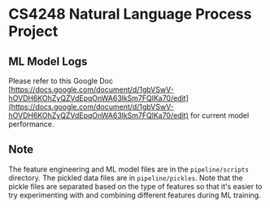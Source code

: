 # CS4248 Natural Language Process Project

## ML Model Logs
Please refer to this Google Doc [https://docs.google.com/document/d/1gbVSwV-hOVDH6KOhZyQZVdEpqOnWA63lkSm7FQlKa70/edit](https://docs.google.com/document/d/1gbVSwV-hOVDH6KOhZyQZVdEpqOnWA63lkSm7FQlKa70/edit) for current model performance.

## Note
The feature engineering and ML model files are in the ``pipeline/scripts`` directory. The pickled data
files are in ``pipeline/pickles``. Note that the pickle files are separated based on the type of features 
so that it's easier to try experimenting with and combining different features during ML training.